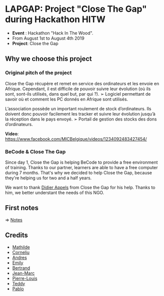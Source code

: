 # LAPGAP: Project "Close The Gap" during Hackathon HITW
- **Event** : Hackathon "Hack In The Wood". 
- From August 1st to August 4th 2019
- **Project**: Close the Gap

## Why we choose this project
### Original pitch of the project  
Close the Gap récupère et remet en service des ordinateurs et les envoie en Afrique. Cependant, il est
difficile de pouvoir suivre leur évolution (où ils sont, sont-ils utilisés, dans quel but, par qui ?).
➢ Logiciel permettant de savoir où et comment les PC donnés en Afrique sont utilisés.


L’association possède un important roulement de stock d’ordinateurs. Ils doivent donc pouvoir facilement
les tracker et suivre leur évolution jusqu’à la réception dans le pays envoyé.
➢ Portail de gestion des stocks des dons d’ordinateurs.

**Video**: https://www.facebook.com/MICBelgique/videos/1234092483427454/

### BeCode & Close The Gap
Since day 1, Close the Gap is helping BeCode to provide a free environment of training. Thanks to our partner, learners are able to have a free computer during 7 months. That's why we decided to help Close the Gap, because they're helping us for two and a half years.

We want to thank [Didier Appels](https://www.linkedin.com/in/didier-appels-75a7703/) from Close the Gap for his help. Thanks to him, we better understant the needs of this NGO.

## First notes
=> [Notes](notes.md)



## Credits
- [Mathilde](http://github.com/MathildeBa)
- [Corneliu](http://github.com/corneliushka)
- [Andres](http://github.com/AndresGol)
- [Emily](http://github.com/webmae)
- [Bertrand](http://github.com/Bertrandmarlair)
- [Jean-Marc](http://github.com/jmbroutin)
- [Pierre-Louis](http://github.com/pierrelouis242)
- [Teddy](http://github.com/Elleonors)
- [Pablo](http://github.com/Pablomombo)

